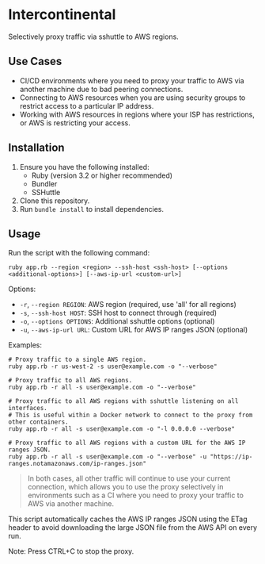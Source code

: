 # Intercontinental

Selectively proxy traffic via sshuttle to AWS regions.

## Use Cases

- CI/CD environments where you need to proxy your traffic to AWS via another machine due to bad peering connections.
- Connecting to AWS resources when you are using security groups to restrict access to a particular IP address.
- Working with AWS resources in regions where your ISP has restrictions, or AWS is restricting your access. 

## Installation

1. Ensure you have the following installed:
    - Ruby (version 3.2 or higher recommended)
    - Bundler
    - SSHuttle
2. Clone this repository.
3. Run `bundle install` to install dependencies.

## Usage

Run the script with the following command:
```
ruby app.rb --region <region> --ssh-host <ssh-host> [--options <additional-options>] [--aws-ip-url <custom-url>]
```

Options:
- `-r`, `--region REGION`: AWS region (required, use 'all' for all regions)
- `-s`, `--ssh-host HOST`: SSH host to connect through (required)
- `-o`, `--options OPTIONS`: Additional sshuttle options (optional)
- `-u`, `--aws-ip-url URL`: Custom URL for AWS IP ranges JSON (optional)

Examples:
```
# Proxy traffic to a single AWS region.
ruby app.rb -r us-west-2 -s user@example.com -o "--verbose"

# Proxy traffic to all AWS regions.
ruby app.rb -r all -s user@example.com -o "--verbose"

# Proxy traffic to all AWS regions with sshuttle listening on all interfaces.
# This is useful within a Docker network to connect to the proxy from other containers.
ruby app.rb -r all -s user@example.com -o "-l 0.0.0.0 --verbose"

# Proxy traffic to all AWS regions with a custom URL for the AWS IP ranges JSON.
ruby app.rb -r all -s user@example.com -o "--verbose" -u "https://ip-ranges.notamazonaws.com/ip-ranges.json"
```

> In both cases, all other traffic will continue to use your current connection, which allows you to use the proxy selectively in environments such as a CI where you need to proxy your traffic to AWS via another machine.

This script automatically caches the AWS IP ranges JSON using the ETag header to avoid downloading the large JSON file from the AWS API on every run.

Note: Press CTRL+C to stop the proxy.
